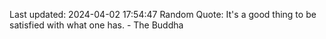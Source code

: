 Last updated: 2024-04-02 17:54:47
Random Quote: It's a good thing to be satisfied with what one has. - The Buddha